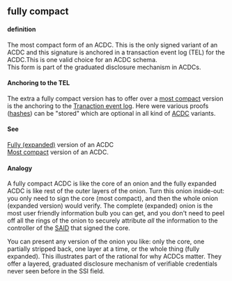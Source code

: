 ## fully compact

<h4>definition</h4><p>The most compact form of an ACDC. This is the only signed variant of an ACDC and this signature is anchored in a transaction event log (TEL) for the ACDC.This is one valid choice for an ACDC schema.<br>This form is part of the graduated disclosure mechanism in ACDCs.</p><h4>Anchoring to the TEL</h4><p>The extra a fully compact version has to offer over a <a href="most-compact">most compact</a> version is the anchoring to the <a href="transaction-event-log">Tranaction event log</a>. Here were various proofs (<a href="distributed-hash-table">hashes</a>) can be &quot;stored&quot; which are optional in all kind of <a href="ACDC">ACDC</a> variants.</p><h4>See</h4><p><a href="fully-expanded">Fully (expanded)</a> version of an ACDC<br><a href="most-compact">Most compact</a> version of an ACDC.</p><h4>Analogy</h4><p>A fully compact ACDC is like the core of an onion and the fully expanded ACDC is like rest of the outer layers of the onion. Turn this onion inside-out: you only need to sign the core (most compact), and then the whole onion (expanded version) would verify. The complete (expanded) onion is the most user friendly information bulb you can get, and you don&#39;t need to peel off all the rings of the onion to securely attribute <em>all</em> the information to the controller of the <a href="SAID">SAID</a> that signed the core.</p><p>You can present any version of the onion you like: only the core, one partially stripped back, one layer at a time, or the whole thing (fully expanded). This illustrates part of the rational for why ACDCs matter. They offer a layered, graduated disclosure mechanism of verifiable credentials never seen before in the SSI field.</p>

